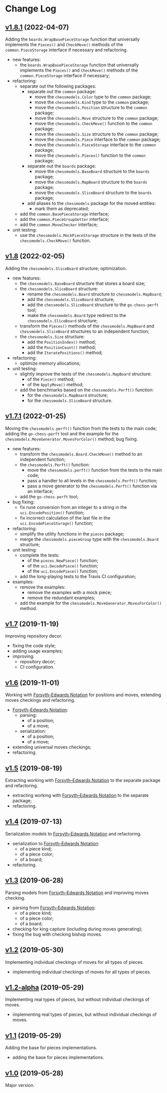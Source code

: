 # Change Log

## [v1.8.1](https://github.com/thewizardplusplus/go-chess-models/tree/v1.8.1) (2022-04-07)

Adding the `boards.WrapBasePieceStorage` function that universally implements the `Pieces()` and `CheckMove()` methods of the `common.PieceStorage` interface if necessary and refactoring.

- new features:
  - the `boards.WrapBasePieceStorage` function that universally implements the `Pieces()` and `CheckMove()` methods of the `common.PieceStorage` interface if necessary;
- refactoring:
  - separate out the following packages:
    - separate out the `common` package:
      - move the `chessmodels.Color` type to the `common` package;
      - move the `chessmodels.Kind` type to the `common` package;
      - move the `chessmodels.Position` structure to the `common` package;
      - move the `chessmodels.Move` structure to the `common` package;
      - move the `chessmodels.CheckMove()` function to the `common` package;
      - move the `chessmodels.Size` structure to the `common` package;
      - move the `chessmodels.Piece` interface to the `common` package;
      - move the `chessmodels.PieceStorage` interface to the `common` package;
      - move the `chessmodels.Pieces()` function to the `common` package;
    - separate out the `boards` package:
      - move the `chessmodels.BaseBoard` structure to the `boards` package;
      - move the `chessmodels.MapBoard` structure to the `boards` package;
      - move the `chessmodels.SliceBoard` structure to the `boards` package;
    - add aliases to the `chessmodels` package for the moved entities:
      - mark them as deprecated;
  - add the `common.BasePieceStorage` interface;
  - add the `common.PieceGroupGetter` interface;
  - add the `common.MoveChecker` interface;
- unit testing:
  - use the `chessmodels.MockPieceStorage` structure in the tests of the `chessmodels.CheckMove()` function.

## [v1.8](https://github.com/thewizardplusplus/go-chess-models/tree/v1.8) (2022-02-05)

Adding the `chessmodels.SliceBoard` structure; optimization.

- new features:
  - the `chessmodels.BaseBoard` structure that stores a board size;
  - the `chessmodels.SliceBoard` structure:
    - rename the `chessmodels.Board` structure to `chessmodels.MapBoard`;
    - add the `chessmodels.SliceBoard` structure;
    - add the `chessmodels.SliceBoard` structure to the `go-chess-perft` tool;
    - make the `chessmodels.Board` type redirect to the `chessmodels.SliceBoard` structure;
  - transform the `Pieces()` methods of the `chessmodels.MapBoard` and `chessmodels.SliceBoard` structures to an independent function;
  - the `chessmodels.Size` structure:
    - add the `PositionIndex()` method;
    - add the `PositionCount()` method;
    - add the `IteratePositions()` method;
- refactoring:
  - optimize memory allocations;
- unit testing:
  - slightly improve the tests of the `chessmodels.MapBoard` structure:
    - of the `Piece()` method;
    - of the `ApplyMove()` method;
  - add the benchmarks based on the `chessmodels.Perft()` function:
    - for the `chessmodels.MapBoard` structure;
    - for the `chessmodels.SliceBoard` structure.

## [v1.7.1](https://github.com/thewizardplusplus/go-chess-models/tree/v1.7.1) (2022-01-25)

Moving the `chessmodels.perft()` function from the tests to the main code; adding the `go-chess-perft` tool and the example for the `chessmodels.MoveGenerator.MovesForColor()` method; bug fixing.

- new features:
  - transform the `chessmodels.Board.CheckMove()` method to an independent function;
  - the `chessmodels.Perft()` function:
    - move the `chessmodels.perft()` function from the tests to the main code;
    - pass a handler to all levels in the `chessmodels.Perft()` function;
    - pass a move generator to the `chessmodels.Perft()` function via an interface;
  - add the `go-chess-perft` tool;
- bug fixing:
  - fix rune conversion from an integer to a string in the `uci.EncodePosition()` function;
  - fix incorrect calculation of the last file in the `uci.EncodePieceStorage()` function;
- refactoring:
  - simplify the utility functions in the `pieces` package;
  - merge the `chessmodels.pieceGroup` type with the `chessmodels.Board` structure;
- unit testing:
  - complete the tests:
    - of the `pieces.NewPiece()` function;
    - of the `uci.DecodePiece()` function;
    - of the `uci.EncodePiece()` function;
  - add the long-playing tests to the Travis CI configuration;
- examples:
  - remove the examples:
    - remove the examples with a mock piece;
    - remove the redundant examples;
  - add the example for the `chessmodels.MoveGenerator.MovesForColor()` method.

## [v1.7](https://github.com/thewizardplusplus/go-chess-models/tree/v1.7) (2019-11-19)

Improving repository decor.

- fixing the code style;
- adding usage examples;
- improving:
  - repository decor;
  - CI configuration.

## [v1.6](https://github.com/thewizardplusplus/go-chess-models/tree/v1.6) (2019-11-01)

Working with [Forsyth–Edwards Notation](https://en.wikipedia.org/wiki/Forsyth–Edwards_Notation) for positions and moves, extending moves checkings and refactoring.

- [Forsyth–Edwards Notation](https://en.wikipedia.org/wiki/Forsyth–Edwards_Notation):
  - parsing:
    - of a position;
    - of a move;
  - serialization:
    - of a position;
    - of a move;
- extending universal moves checkings;
- refactoring.

## [v1.5](https://github.com/thewizardplusplus/go-chess-models/tree/v1.5) (2019-08-19)

Extracting working with [Forsyth–Edwards Notation](https://en.wikipedia.org/wiki/Forsyth–Edwards_Notation) to the separate package and refactoring.

- extracting working with [Forsyth–Edwards Notation](https://en.wikipedia.org/wiki/Forsyth–Edwards_Notation) to the separate package;
- refactoring.

## [v1.4](https://github.com/thewizardplusplus/go-chess-models/tree/v1.4) (2019-07-13)

Serialization models to [Forsyth–Edwards Notation](https://en.wikipedia.org/wiki/Forsyth–Edwards_Notation) and refactoring.

- serialization to [Forsyth–Edwards Notation](https://en.wikipedia.org/wiki/Forsyth–Edwards_Notation):
  - of a piece kind;
  - of a piece color;
  - of a board;
- refactoring.

## [v1.3](https://github.com/thewizardplusplus/go-chess-models/tree/v1.3) (2019-06-28)

Parsing models from [Forsyth–Edwards Notation](https://en.wikipedia.org/wiki/Forsyth–Edwards_Notation) and improving moves checking.

- parsing from [Forsyth–Edwards Notation](https://en.wikipedia.org/wiki/Forsyth–Edwards_Notation):
  - of a piece kind;
  - of a piece color;
  - of a board;
- checking for king capture (including during moves generating);
- fixing the bug with checking bishop moves.

## [v1.2](https://github.com/thewizardplusplus/go-chess-models/tree/v1.2) (2019-05-30)

Implementing individual checkings of moves for all types of pieces.

- implementing individual checkings of moves for all types of pieces.

## [v1.2-alpha](https://github.com/thewizardplusplus/go-chess-models/tree/v1.2-alpha) (2019-05-29)

Implementing real types of pieces, but without individual checkings of moves.

- implementing real types of pieces, but without individual checkings of moves.

## [v1.1](https://github.com/thewizardplusplus/go-chess-models/tree/v1.1) (2019-05-29)

Adding the base for pieces implementations.

- adding the base for pieces implementations.

## [v1.0](https://github.com/thewizardplusplus/go-chess-models/tree/v1.0) (2019-05-28)

Major version.
